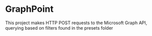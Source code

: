 # GraphPoint
 This project makes HTTP POST requests to the Microsoft Graph API, querying based on filters found in the presets folder
